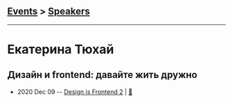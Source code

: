 ## [Events](../README.md) > [Speakers](../speakers.md)
---

# Екатерина Тюхай

## Дизайн и frontend: давайте жить дружно
- 2020 Dec 09 -- [Design is Frontend 2](https://youtu.be/4Go-qbbMwqM)  | [:notebook:](https://drive.google.com/file/d/1s3nRt7HLvPqrzhEh1MUgF4Yhl8waYIOt/view)  
